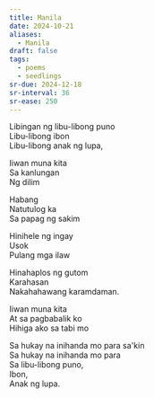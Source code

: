 ```yaml
---
title: Manila
date: 2024-10-21
aliases:
  - Manila
draft: false
tags:
  - poems
  - seedlings
sr-due: 2024-12-18
sr-interval: 36
sr-ease: 250
---
```

Libingan ng libu-libong puno  
Libu-libong ibon  
Libu-libong anak ng lupa,  

Iiwan muna kita  
Sa kanlungan  
Ng dilim

Habang  
Natutulog ka  
Sa papag ng sakim

Hinihele ng ingay  
Usok  
Pulang mga ilaw

Hinahaplos ng gutom  
Karahasan  
Nakahahawang karamdaman.

Iiwan muna kita  
At sa pagbabalik ko  
Hihiga ako sa tabi mo

Sa hukay na inihanda mo para sa'kin  
Sa hukay na inihanda mo para  
Sa libu-libong puno,  
Ibon,  
Anak ng lupa.